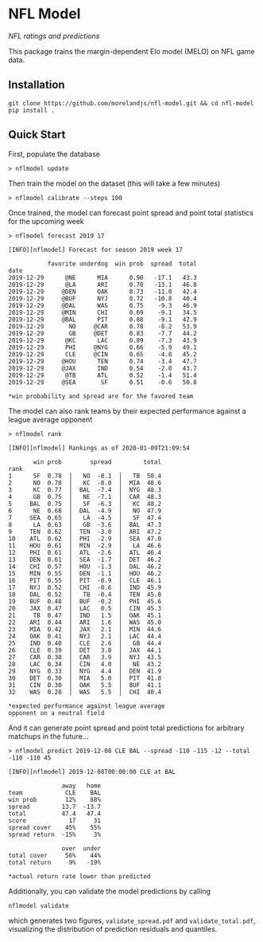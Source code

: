 NFL Model
=========

*NFL ratings and predictions*

This package trains the margin-dependent Elo model (MELO) on NFL game data.

Installation
------------

```
git clone https://github.com/morelandjs/nfl-model.git && cd nfl-model
pip install .
```

Quick Start
-----------
First, populate the database
```
> nflmodel update
```
Then train the model on the dataset (this will take a few minutes)
```
> nflmodel calibrate --steps 100
```
Once trained, the model can forecast point spread and point total statistics for the upcoming week
```
> nflmodel forecast 2019 17

[INFO][nflmodel] Forecast for season 2019 week 17

           favorite underdog  win prob  spread  total
date                                                 
2019-12-29      @NE      MIA      0.90   -17.1   43.3
2019-12-29      @LA      ARI      0.70   -13.1   46.8
2019-12-29     @DEN      OAK      0.73   -11.0   42.4
2019-12-29     @BUF      NYJ      0.72   -10.8   40.4
2019-12-29     @DAL      WAS      0.75    -9.3   46.9
2019-12-29     @MIN      CHI      0.69    -9.1   34.5
2019-12-29     @BAL      PIT      0.88    -9.1   42.9
2019-12-29       NO     @CAR      0.78    -8.2   53.9
2019-12-29       GB     @DET      0.83    -7.7   44.2
2019-12-29      @KC      LAC      0.89    -7.3   43.9
2019-12-29      PHI     @NYG      0.66    -5.9   49.1
2019-12-29      CLE     @CIN      0.65    -4.0   45.2
2019-12-29     @HOU      TEN      0.74    -3.4   47.7
2019-12-29     @JAX      IND      0.54    -2.0   43.7
2019-12-29      @TB      ATL      0.52    -1.4   51.4
2019-12-29     @SEA       SF      0.51    -0.6   50.8 

*win probability and spread are for the favored team

```
The model can also rank teams by their expected performance against a league average opponent
```
> nflmodel rank

[INFO][nflmodel] Rankings as of 2020-01-09T21:09:54

       win prob        spread         total
rank                                       
1      SF  0.78  │   NO  -8.1  │   TB  50.4
2      NO  0.78  │   KC  -8.0  │  MIA  48.6
3      KC  0.77  │  BAL  -7.4  │  NYG  48.3
4      GB  0.75  │   NE  -7.1  │  CAR  48.3
5     BAL  0.75  │   SF  -6.3  │   KC  48.2
6      NE  0.68  │  DAL  -4.9  │   NO  47.9
7     SEA  0.65  │   LA  -4.5  │   SF  47.4
8      LA  0.63  │   GB  -3.6  │  BAL  47.3
9     TEN  0.62  │  TEN  -3.0  │  ARI  47.2
10    ATL  0.62  │  PHI  -2.9  │  SEA  47.0
11    HOU  0.61  │  MIN  -2.9  │   LA  46.6
12    PHI  0.61  │  ATL  -2.6  │  ATL  46.4
13    DEN  0.61  │  SEA  -1.7  │  DET  46.2
14    CHI  0.57  │  HOU  -1.3  │  DAL  46.2
15    MIN  0.55  │  DEN  -1.1  │  HOU  46.2
16    PIT  0.55  │  PIT  -0.9  │  CLE  46.1
17    NYJ  0.52  │  CHI  -0.6  │  IND  45.9
18    DAL  0.52  │   TB  -0.4  │  TEN  45.8
19    BUF  0.48  │  BUF  -0.2  │  PHI  45.6
20    JAX  0.47  │  LAC   0.5  │  CIN  45.3
21     TB  0.47  │  IND   1.5  │  OAK  45.1
22    ARI  0.44  │  ARI   1.6  │  WAS  45.0
23    MIA  0.42  │  JAX   2.1  │  MIN  44.6
24    OAK  0.41  │  NYJ   2.1  │  LAC  44.4
25    IND  0.40  │  CLE   2.6  │   GB  44.4
26    CLE  0.39  │  DET   3.0  │  JAX  44.1
27    CAR  0.38  │  CAR   3.9  │  NYJ  43.5
28    LAC  0.34  │  CIN   4.0  │   NE  43.2
29    NYG  0.33  │  NYG   4.4  │  DEN  41.9
30    DET  0.30  │  MIA   5.0  │  PIT  41.8
31    CIN  0.30  │  OAK   5.5  │  BUF  41.1
32    WAS  0.28  │  WAS   5.5  │  CHI  40.4 

*expected performance against league average
opponent on a neutral field
```
And it can generate point spread and point total predictions for arbitrary matchups in the future...
```
> nflmodel predict 2019-12-08 CLE BAL --spread -110 -115 -12 --total -110 -110 45                 

[INFO][nflmodel] 2019-12-08T00:00:00 CLE at BAL

               away   home
team            CLE    BAL
win prob        12%    88%
spread         13.7  -13.7
total          47.4   47.4
score            17     31
spread cover    45%    55%
spread return  -15%     3%
                          
               over  under
total cover     56%    44%
total return     9%   -19% 

*actual return rate lower than predicted

```

Additionally, you can validate the model predictions by calling
```
nflmodel validate
```
which generates two figures, `validate_spread.pdf` and `validate_total.pdf`, visualizing the distribution of prediction residuals and quantiles.
